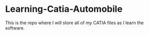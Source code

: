 # Learning-Catia-Automobile
This is the repo where I will store all of my CATIA files as I learn the software. 
